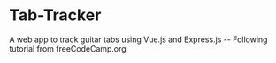 # Tab-Tracker
A web app to track guitar tabs using Vue.js and Express.js -- Following tutorial from freeCodeCamp.org
